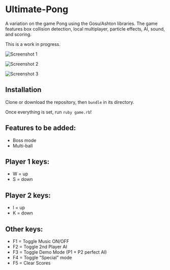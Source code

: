 Ultimate-Pong
=============

A variation on the game Pong using the Gosu/Ashton libraries. The game features box collision detection, local multiplayer, particle effects, AI, sound, and scoring.

This is a work in progress.

![Screenshot 1](/files/screenshots/1.png)

![Screenshot 2](/files/screenshots/2.png)

![Screenshot 3](/files/screenshots/3.png)

Installation
------------
Clone or download the repository, then `bundle` in its directory.

Once everything is set, run `ruby game.rb`!

Features to be added:
---------------------
* Boss mode
* Multi-ball

Player 1 keys:
--------------
* W = up
* S = down

Player 2 keys:
--------------
* I = up
* K = down

Other keys:
----------
* F1 = Toggle Music ON/OFF
* F2 = Toggle 2nd Player AI
* F3 = Toggle Demo Mode (P1 + P2 perfect AI)
* F4 = Toggle "Special" mode
* F5 = Clear Scores
